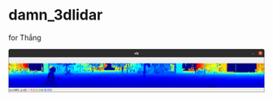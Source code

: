 # damn_3dlidar
for Thắng 

![Equirectangular image for pointcloud organized by Velodyne package](/assets/equirectangular.png)